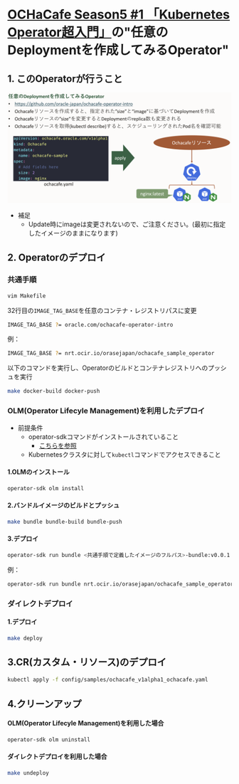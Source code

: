 # [OCHaCafe Season5 #1 「Kubernetes Operator超入門」](https://ochacafe.connpass.com/event/232810/)の"任意のDeploymentを作成してみるOperator"

## 1. このOperatorが行うこと

![img/001.png](img/001.png)

- 補足
  - Update時にimageは変更されないので、ご注意ください。(最初に指定したイメージのままになります)

## 2. Operatorのデプロイ

### 共通手順

```sh
vim Makefile
```

32行目の`IMAGE_TAG_BASE`を任意のコンテナ・レジストリパスに変更

```sh
IMAGE_TAG_BASE ?= oracle.com/ochacafe-operator-intro
```

例：

```sh
IMAGE_TAG_BASE ?= nrt.ocir.io/orasejapan/ochacafe_sample_operator
```

以下のコマンドを実行し、Operatorのビルドとコンテナレジストリへのプッシュを実行

```sh
make docker-build docker-push
```

### OLM(Operator Lifecyle Management)を利用したデプロイ

- 前提条件
  - operator-sdkコマンドがインストールされていること
    - [こちらを参照](https://sdk.operatorframework.io/docs/installation/)
  - Kubernetesクラスタに対して`kubectl`コマンドでアクセスできること

#### 1.OLMのインストール

```sh
operator-sdk olm install
```

#### 2.バンドルイメージのビルドとプッシュ

```sh
make bundle bundle-build bundle-push
```

#### 3.デプロイ

```sh
operator-sdk run bundle <共通手順で定義したイメージのフルパス>-bundle:v0.0.1
```

例：

```sh
operator-sdk run bundle nrt.ocir.io/orasejapan/ochacafe_sample_operator-bundle:v0.0.1
```

### ダイレクトデプロイ

#### 1.デプロイ

```sh
make deploy 
```

## 3.CR(カスタム・リソース)のデプロイ

```sh
kubectl apply -f config/samples/ochacafe_v1alpha1_ochacafe.yaml
```

## 4.クリーンアップ

#### OLM(Operator Lifecyle Management)を利用した場合

```sh
operator-sdk olm uninstall
```

#### ダイレクトデプロイを利用した場合

```sh
make undeploy
```
